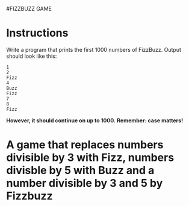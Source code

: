 #FIZZBUZZ GAME

# Instructions  
Write a program that prints the first 1000 numbers of FizzBuzz. Output should look like this:

```
1
2
Fizz
4
Buzz
Fizz
7
8
Fizz
```

**However, it should continue on up to 1000.**
**Remember: case matters!** 

# A game that replaces numbers divisible by 3 with Fizz, numbers divisble by 5 with Buzz and a number divisible by 3 and 5 by Fizzbuzz